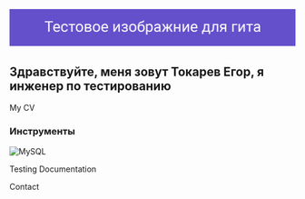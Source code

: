 ![Header](https://github.com/TokarevEgor/TokarevEgor/blob/main/assets/image_for_git_1.png)

## Здравствуйте, меня зовут Токарев Егор, я инженер по тестированию

My CV

### Инструменты
![MySQL](https://img.shields.io/badge/-MySQL-006699?style=for-the-badge&logo=MySQL)

Testing Documentation

Contact

